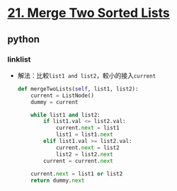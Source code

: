 # [21. Merge Two Sorted Lists](https://leetcode.com/problems/merge-two-sorted-lists/)
## python
### linklist
        
* 解法：比較`list1 and list2`，較小的接入`current`
    ```python
    def mergeTwoLists(self, list1, list2):
        current = ListNode()
        dummy = current

        while list1 and list2:
            if list1.val <= list2.val:
                current.next = list1
                list1 = list1.next
            elif list1.val >= list2.val:
                current.next = list2
                list2 = list2.next
            current = current.next
        
        current.next = list1 or list2
        return dummy.next
    ```
